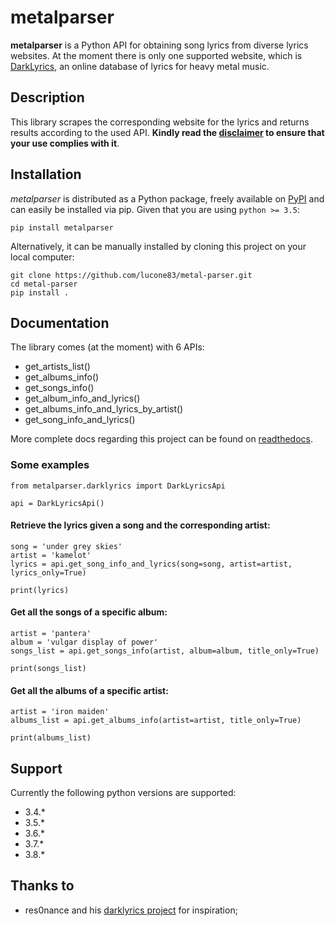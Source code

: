 # metalparser

**metalparser** is a Python API for obtaining song lyrics from diverse lyrics websites.
At the moment there is only one supported website, which is [DarkLyrics](http://www.darklyrics.com/), an online database of lyrics for heavy metal music.


## Description

This library scrapes the corresponding website for the lyrics and returns results according to the used API.
**Kindly read the [disclaimer](https://github.com/lucone83/metal-parser/blob/master/DISCLAIMER.md) to ensure that your use complies with it**.


## Installation

_metalparser_ is distributed as a Python package, freely available on [PyPI](https://pypi.org/project/metalparser/) and can easily be installed via pip.
Given that you are using ```python >= 3.5```:

```
pip install metalparser
```

Alternatively, it can be manually installed by cloning this project on your local computer:

```
git clone https://github.com/lucone83/metal-parser.git
cd metal-parser
pip install .
```


## Documentation

The library comes (at the moment) with 6 APIs:

- get_artists_list()
- get_albums_info()
- get_songs_info()
- get_album_info_and_lyrics()
- get_albums_info_and_lyrics_by_artist()
- get_song_info_and_lyrics()

More complete docs regarding this project can be found on [readthedocs](https://metalparser.readthedocs.io/).

### Some examples

```
from metalparser.darklyrics import DarkLyricsApi

api = DarkLyricsApi()
```

#### Retrieve the lyrics given a song and the corresponding artist:

```
song = 'under grey skies'
artist = 'kamelot'
lyrics = api.get_song_info_and_lyrics(song=song, artist=artist, lyrics_only=True)

print(lyrics)

```

#### Get all the songs of a specific album:

```
artist = 'pantera'
album = 'vulgar display of power'
songs_list = api.get_songs_info(artist, album=album, title_only=True)

print(songs_list)
```

#### Get all the albums of a specific artist:

```
artist = 'iron maiden'
albums_list = api.get_albums_info(artist=artist, title_only=True)

print(albums_list)
```


## Support

Currently the following python versions are supported:

- 3.4.*
- 3.5.*
- 3.6.*
- 3.7.*
- 3.8.*


## Thanks to

- res0nance and his [darklyrics project](https://github.com/res0nance/darklyrics) for inspiration;


